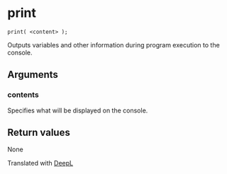 # print

```
print( <content> );
```

Outputs variables and other information during program execution to the console.

## Arguments

### contents

Specifies what will be displayed on the console.

## Return values

None

Translated with [DeepL](https://www.deepl.com/translator)